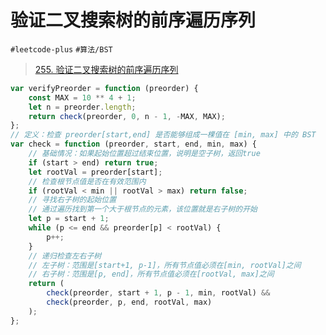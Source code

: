 
# 验证二叉搜索树的前序遍历序列

`#leetcode-plus` `#算法/BST` 

>  [255. 验证二叉搜索树的前序遍历序列](https://leetcode.cn/problems/verify-preorder-sequence-in-binary-search-tree/)


```javascript
var verifyPreorder = function (preorder) {
    const MAX = 10 ** 4 + 1;
    let n = preorder.length;
    return check(preorder, 0, n - 1, -MAX, MAX);
};
// 定义：检查 preorder[start,end] 是否能够组成一棵值在 [min, max] 中的 BST
var check = function (preorder, start, end, min, max) {
    // 基础情况：如果起始位置超过结束位置，说明是空子树，返回true
    if (start > end) return true; 
    let rootVal = preorder[start];
    // 检查根节点值是否在有效范围内
    if (rootVal < min || rootVal > max) return false;
    // 寻找右子树的起始位置
    // 通过遍历找到第一个大于根节点的元素，该位置就是右子树的开始
    let p = start + 1;
    while (p <= end && preorder[p] < rootVal) {
        p++;
    }
    // 递归检查左右子树
    // 左子树：范围是[start+1, p-1]，所有节点值必须在[min, rootVal]之间
    // 右子树：范围是[p, end]，所有节点值必须在[rootVal, max]之间
    return (
        check(preorder, start + 1, p - 1, min, rootVal) &&
        check(preorder, p, end, rootVal, max)
    );
};
```